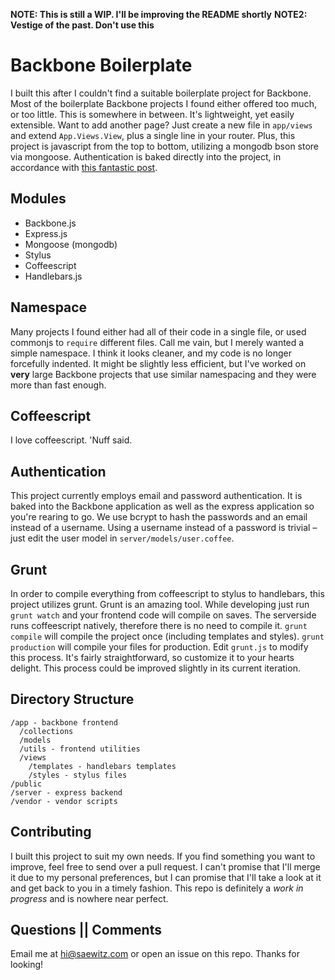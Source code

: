 **NOTE: This is still a WIP. I'll be improving the README shortly**
**NOTE2: Vestige of the past. Don't use this**

# Backbone Boilerplate
I built this after I couldn't find a suitable boilerplate project for Backbone. Most of the boilerplate Backbone projects I found either offered too much, or too little. This is somewhere in between. It's lightweight, yet easily extensible. Want to add another page? Just create a new file in `app/views` and extend `App.Views.View`, plus a single line in your router. Plus, this project is javascript from the top to bottom, utilizing a mongodb bson store via mongoose. Authentication is baked directly into the project, in accordance with [this fantastic post](http://devsmash.com/blog/password-authentication-with-mongoose-and-bcrypt).

## Modules
* Backbone.js
* Express.js
* Mongoose (mongodb)
* Stylus
* Coffeescript
* Handlebars.js

## Namespace
Many projects I found either had all of their code in a single file, or used commonjs to `require` different files. Call me vain, but I merely wanted a simple namespace. I think it looks cleaner, and my code is no longer forcefully indented. It might be slightly less efficient, but I've worked on **very** large Backbone projects that use similar namespacing and they were more than fast enough.

## Coffeescript
I love coffeescript. 'Nuff said.

## Authentication
This project currently employs email and password authentication. It is baked into the Backbone application as well as the express application so you're rearing to go. We use bcrypt to hash the passwords and an email instead of a username. Using a username instead of a password is trivial – just edit the user model in `server/models/user.coffee`.

## Grunt
In order to compile everything from coffeescript to stylus to handlebars, this project utilizes grunt. Grunt is an amazing tool. While developing just run `grunt watch` and your frontend code will compile on saves. The serverside runs coffeescript natively, therefore there is no need to compile it. `grunt compile` will compile the project once (including templates and styles). `grunt production` will compile your files for production. Edit `grunt.js` to modify this process. It's fairly straightforward, so customize it to your hearts delight. This process could be improved slightly in its current iteration.

## Directory Structure
    /app - backbone frontend
      /collections
      /models
      /utils - frontend utilities
      /views
        /templates - handlebars templates
        /styles - stylus files
    /public
    /server - express backend
    /vendor - vendor scripts

## Contributing
I built this project to suit my own needs. If you find something you want to improve, feel free to send over a pull request. I can't promise that I'll merge it due to my personal preferences, but I can promise that I'll take a look at it and get back to you in a timely fashion. This repo is definitely a *work in progress* and is nowhere near perfect.

## Questions || Comments
Email me at <hi@saewitz.com> or open an issue on this repo. Thanks for looking!
